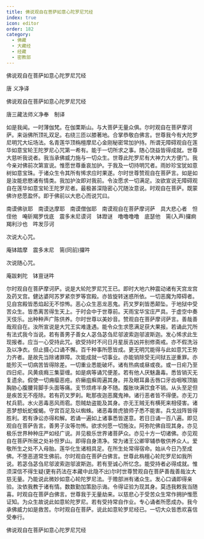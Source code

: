 ```yaml
---
title: 佛说观自在菩萨如意心陀罗尼咒经
index: true
icon: editor
order: 182
category:
  - 佛藏
  - 大藏经
  - 经藏
  - 密教部
---
```


  佛说观自在菩萨如意心陀罗尼咒经  

唐 义净译  

佛说观自在菩萨如意心陀罗尼咒经  

唐三藏法师义净奉　制译  

如是我闻。一时薄伽梵。在伽栗斯山。与大菩萨无量众俱。尔时观自在菩萨摩诃萨。来诣佛所顶礼双足。右绕三匝以膝著地。合掌恭敬白佛言。世尊我今有大陀罗尼明咒大坛场法。名青莲华顶栴檀摩尼心金刚秘密常加护持。所谓无障碍观自在莲华如意宝轮王陀罗尼心咒第一希有。能于一切所求之事。随心饶益皆得成就。世尊大慈听我说者。我当承佛威力施与一切众生。世尊此陀罗尼有大神力大方便门。我今亲对佛前次第宣说。惟愿世尊垂哀加护。于我及一切持明咒者。雨妙珍宝犹如意树如意宝珠。于诸众生令其所有悕求应时果遂。尔时世尊赞观自在菩萨言。如是如是汝能悲愍诸有情类。我加护汝即对我前。令汝愿求一切满足。汝欲宣说无障碍观自在莲华如意宝轮王陀罗尼者。最极甚深隐密心咒随汝意说。时观自在菩萨。既蒙佛许悲愿盈怀。即于佛前以大悲心而说咒曰。  

南谟佛驮耶　南谟达摩耶　南谟僧伽耶　南谟观自在菩萨摩诃萨　具大悲心者　怛侄他　唵斫羯罗伐底　震多末尼谟诃　钵蹬谜　噜噜噜噜　底瑟他　篅(入声)攞痾羯利沙也　吽发莎诃  

次说大心咒。  

庵钵踏摩　震多末尼　篅(同前)攞吽  

次说随心咒。  

庵跋剌陀　钵亶谜吽  

尔时观自在菩萨摩诃萨。说是大轮陀罗尼咒王已。即时大地六种震动诸有天宫龙宫及药叉宫。健达婆阿苏罗紧奈罗等宫殿。亦皆旋转迷惑所依。一切恶魔为障碍者。见自宫殿皆悉焰起无不惊怖。恶心众生恶龙恶鬼。药叉罗刹皆悉颠坠。于地狱中受苦众生。皆悉离苦得生天上。于时会中于世尊前。天雨宝华宝庄严具。于虚空中奏天伎乐。出种种声广陈供养。尔时世尊以美妙音。赞观自在菩萨摩诃萨言。善哉善哉观自在。汝所宣说是大咒王实难逢遇。能令众生求愿满足获大果报。若诵此咒所有法式我今当说。若有善男子善女人苾刍苾刍尼邬波索迦邬波斯迦。发心悕求此生现报者。应当一心受持此咒。欲受持时不问日月星辰吉凶并别修斋戒。亦不假洗浴及以净衣。但止摄心口诵不懈。百千种事所愿皆成。更无明咒能得与此如意咒王势力齐者。是故先当除诸罪障。次能成就一切事业。亦能销除受无间狱五逆重罪。亦能殄灭一切病苦皆得除差。一切重业悉能破坏。诸有热病或昼或夜。或一日疟乃至四日疟。风黄痰癊三集婴缠。如是病等诵咒便差。若有他人厌魅蛊毒。悉皆销灭无复遗余。假使一切痈瘿恶疮。疥癞疽癣周遍其身。并及眼耳鼻舌唇口牙齿咽喉顶脑胸胁心腹腰背脚手头面等痛。支节烦疼半身不随。腹胀块满饮食不销。从头至足但是疾苦无不痊除。若有药叉罗刹。毗那夜迦恶魔鬼神。诸行恶者皆不得便。亦无刀杖兵箭。水火恶毒恶风雨雹。怨贼劫盗能及其身。亦无王贼无有横死来相侵害。诸恶梦想蚖蛇蝮蝎。守宫百足及以蜘蛛。诸恶毒兽虎狼师子悉不能害。兵戈战阵皆得胜利。若有诤讼亦得和解。若诵一遍如上诸事悉皆遂意。若日日诵一百八遍。即见观自在菩萨告言。善男子汝等勿怖。欲求何愿一切施汝。阿弥陀佛自现其身。亦见极乐世界种种庄严如经广说。并见极乐世界诸菩萨众。亦见十方一切诸佛。亦见观自在菩萨所居之处补怛罗山。即得自身清净。常为诸王公卿宰辅恭敬供养众人。爱敬所生之处不入母胎。莲华化生诸相具足。在所生处常得宿命。始从今日乃至成佛。不堕恶道常生佛前。尔时观自在菩萨白佛言。世尊此栴檀心轮陀罗尼如我所说。若苾刍苾刍尼邬波索迦邬波斯迦。若有至诚心所忆念。能受持者必得成就。惟须深信不得生疑(更有药法在本藏中此隐不出)尔时世尊赞观自在菩萨善哉善哉汝大慈无量。乃能说此微妙如意心轮陀罗尼法。于赡部洲有诸众生。发心口诵即得亲验。汝依我教于诸有情。数数勤加策励示诲。令得证验为现其身。莫违我敕我当随喜。时观自在菩萨白佛言。世尊我于无量劫来。以慈悲心于受苦众生常作拥护惟愿证知。为众生故说此如意轮陀罗尼。若有受持常自作业。专心诵者所愿成办。我今承佛威力如是救苦。尔时观自在菩萨。说此如意轮罗尼经已。一切大众皆悉欢喜信受奉行。  

佛说观自在菩萨如意心陀罗尼咒经  
